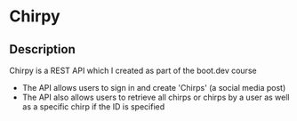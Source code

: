 # Chirpy

## Description

Chirpy is a REST API which I created as part of the boot.dev course

- The API allows users to sign in and create 'Chirps' (a social media post)
- The API also allows users to retrieve all chirps or chirps by a user as well as a specific chirp if the ID is specified
